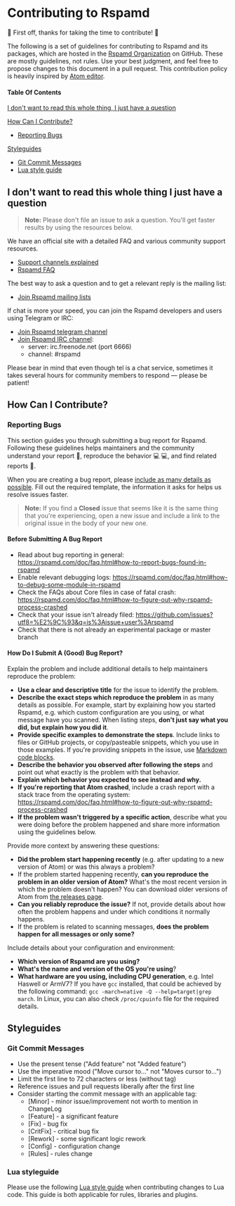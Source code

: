 # Contributing to Rspamd

:tada: First off, thanks for taking the time to contribute! :tada:

The following is a set of guidelines for contributing to Rspamd and its packages, which are hosted in the [Rspamd Organization](https://github.com/rspamd) on GitHub. These are mostly guidelines, not rules. Use your best judgment, and feel free to propose changes to this document in a pull request. This contribution policy is heavily inspired by [Atom editor](https://github.com/atom/atom).

#### Table Of Contents


[I don't want to read this whole thing, I just have a question](#i-dont-want-to-read-this-whole-thing-i-just-have-a-question)

[How Can I Contribute?](#how-can-i-contribute)
  * [Reporting Bugs](#reporting-bugs)

[Styleguides](#styleguides)
  * [Git Commit Messages](#git-commit-messages)
  * [Lua style guide](#lua-styleguide)
  
## I don't want to read this whole thing I just have a question

> **Note:** Please don't file an issue to ask a question. You'll get faster results by using the resources below.

We have an official site with a detailed FAQ and various community support resources.

* [Support channels explained](https://rspamd.com/support.html)
* [Rspamd FAQ](https://rspamd.com/doc/faq.html)

The best way to ask a question and to get a relevant reply is the mailing list:

* [Join Rspamd mailing lists](https://lists.rspamd.com/)

If chat is more your speed, you can join the Rspamd developers and users using Telegram or IRC:

* [Join Rspamd telegram channel](http://t.me/rspamd)
* [Join Rspamd IRC channel](https://freenode.net/):
  * server: irc.freenode.net (port 6666)
  * channel: #rspamd
 
Please bear in mind that even though tel is a chat service, sometimes it takes several hours for community members to respond &mdash; please be patient!

## How Can I Contribute?

### Reporting Bugs

This section guides you through submitting a bug report for Rspamd. Following these guidelines helps maintainers and the community understand your report :pencil:, reproduce the behavior :computer: :computer:, and find related reports :mag_right:.

When you are creating a bug report, please [include as many details as possible](#how-do-i-submit-a-good-bug-report). Fill out the required template, the information it asks for helps us resolve issues faster.

> **Note:** If you find a **Closed** issue that seems like it is the same thing that you're experiencing, open a new issue and include a link to the original issue in the body of your new one.

#### Before Submitting A Bug Report
* Read about bug reporting in general: https://rspamd.com/doc/faq.html#how-to-report-bugs-found-in-rspamd
* Enable relevant debugging logs: https://rspamd.com/doc/faq.html#how-to-debug-some-module-in-rspamd 
* Check the FAQs about Core files in case of fatal crash: https://rspamd.com/doc/faq.html#how-to-figure-out-why-rspamd-process-crashed
* Check that your issue isn't already filed: https://github.com/issues?utf8=%E2%9C%93&q=is%3Aissue+user%3Arspamd
* Check that there is not already an experimental package or master branch

#### How Do I Submit A (Good) Bug Report?

Explain the problem and include additional details to help maintainers reproduce the problem:

* **Use a clear and descriptive title** for the issue to identify the problem.
* **Describe the exact steps which reproduce the problem** in as many details as possible. For example, start by explaining how you started Rspamd, e.g. which custom configuration are you using, or what message have you scanned. When listing steps, **don't just say what you did, but explain how you did it**.
* **Provide specific examples to demonstrate the steps**. Include links to files or GitHub projects, or copy/pasteable snippets, which you use in those examples. If you're providing snippets in the issue, use [Markdown code blocks](https://help.github.com/articles/markdown-basics/#multiple-lines).
* **Describe the behavior you observed after following the steps** and point out what exactly is the problem with that behavior.
* **Explain which behavior you expected to see instead and why.**
* **If you're reporting that Atom crashed**, include a crash report with a stack trace from the operating system: https://rspamd.com/doc/faq.html#how-to-figure-out-why-rspamd-process-crashed
* **If the problem wasn't triggered by a specific action**, describe what you were doing before the problem happened and share more information using the guidelines below.

Provide more context by answering these questions:

* **Did the problem start happening recently** (e.g. after updating to a new version of Atom) or was this always a problem?
* If the problem started happening recently, **can you reproduce the problem in an older version of Atom?** What's the most recent version in which the problem doesn't happen? You can download older versions of Atom from [the releases page](https://github.com/atom/atom/releases).
* **Can you reliably reproduce the issue?** If not, provide details about how often the problem happens and under which conditions it normally happens.
* If the problem is related to scanning messages, **does the problem happen for all messages  or only some?**

Include details about your configuration and environment:

* **Which version of Rspamd are you using?** 
* **What's the name and version of the OS you're using**?
* **What hardware are you using, including CPU generation**, e.g. Intel Haswell or ArmV7? If you have `gcc` installed, that could be achieved by the following command: `gcc -march=native -Q --help=target|grep march`. In Linux, you can also check `/proc/cpuinfo` file for the required details.

## Styleguides

### Git Commit Messages

* Use the present tense ("Add feature" not "Added feature")
* Use the imperative mood ("Move cursor to..." not "Moves cursor to...")
* Limit the first line to 72 characters or less (without tag)
* Reference issues and pull requests liberally after the first line
* Consider starting the commit message with an applicable tag:
    * [Minor] - minor issue/improvement not worth to mention in ChangeLog
    * [Feature] - a significant feature
    * [Fix] - bug fix
    * [CritFix] - critical bug fix
    * [Rework] - some significant logic rework
    * [Config] - configuration change
    * [Rules] - rules change
    
### Lua styleguide

Please use the following [Lua style guide](lua_style.md) when contributing changes to Lua code. This guide is both applicable for rules, libraries and plugins. 
